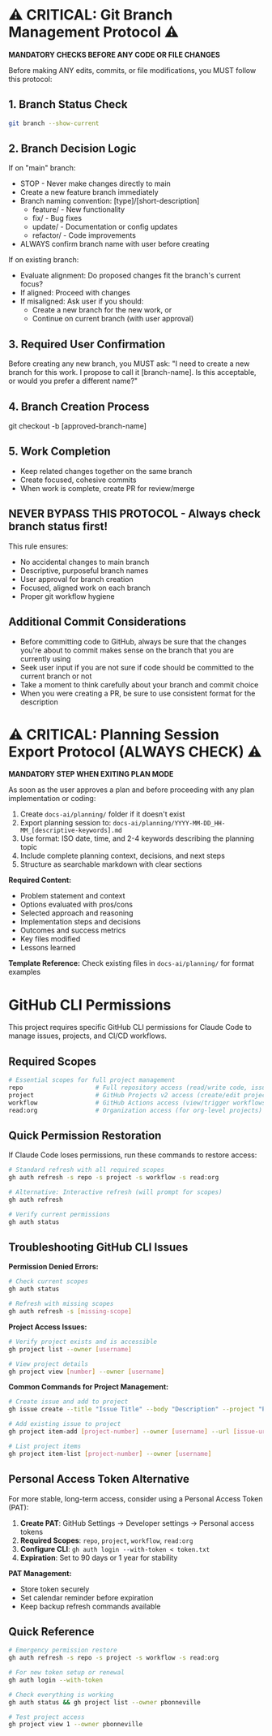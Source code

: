 # ⚠️ CRITICAL: Git Branch Management Protocol ⚠️

  **MANDATORY CHECKS BEFORE ANY CODE OR FILE CHANGES**

  Before making ANY edits, commits, or file modifications, you MUST follow this protocol:

  ## 1. Branch Status Check
  ```bash
  git branch --show-current
  ```

  ## 2. Branch Decision Logic

  If on "main" branch:

  - STOP - Never make changes directly to main
  - Create a new feature branch immediately
  - Branch naming convention: [type]/[short-description]
    - feature/ - New functionality
    - fix/ - Bug fixes
    - update/ - Documentation or config updates
    - refactor/ - Code improvements
  - ALWAYS confirm branch name with user before creating

  If on existing branch:

  - Evaluate alignment: Do proposed changes fit the branch's current focus?
  - If aligned: Proceed with changes
  - If misaligned: Ask user if you should:
    - Create a new branch for the new work, or
    - Continue on current branch (with user approval)

  ## 3. Required User Confirmation

  Before creating any new branch, you MUST ask:
  "I need to create a new branch for this work. I propose to call it [branch-name]. Is this 
  acceptable, or would you prefer a different name?"

  ## 4. Branch Creation Process

  git checkout -b [approved-branch-name]

  ## 5. Work Completion

  - Keep related changes together on the same branch
  - Create focused, cohesive commits
  - When work is complete, create PR for review/merge

  ## NEVER BYPASS THIS PROTOCOL - Always check branch status first!

  This rule ensures:
  - No accidental changes to main branch
  - Descriptive, purposeful branch names
  - User approval for branch creation
  - Focused, aligned work on each branch
  - Proper git workflow hygiene
  
  ## Additional Commit Considerations

  - Before committing code to GitHub, always be sure that the changes you're about to commit makes sense on the branch that you are currently using
  - Seek user input if you are not sure if code should be committed to the current branch or not
  - Take a moment to think carefully about your branch and commit choice
  - When you were creating a PR, be sure to use consistent format for the description

# ⚠️ CRITICAL: Planning Session Export Protocol (ALWAYS CHECK) ⚠️

**MANDATORY STEP WHEN EXITING PLAN MODE**

As soon as the user approves a plan and before proceeding with any plan implementation or coding:
1. Create `docs-ai/planning/` folder if it doesn't exist
2. Export planning session to: `docs-ai/planning/YYYY-MM-DD_HH-MM_[descriptive-keywords].md`
3. Use format: ISO date, time, and 2-4 keywords describing the planning topic
4. Include complete planning context, decisions, and next steps
5. Structure as searchable markdown with clear sections

**Required Content:**
- Problem statement and context
- Options evaluated with pros/cons
- Selected approach and reasoning
- Implementation steps and decisions
- Outcomes and success metrics
- Key files modified
- Lessons learned

**Template Reference:** Check existing files in `docs-ai/planning/` for format examples

# GitHub CLI Permissions

This project requires specific GitHub CLI permissions for Claude Code to manage issues, projects, and CI/CD workflows.

## Required Scopes
```bash
# Essential scopes for full project management
repo                    # Full repository access (read/write code, issues, PRs)
project                 # GitHub Projects v2 access (create/edit project items)
workflow                # GitHub Actions access (view/trigger workflows)
read:org                # Organization access (for org-level projects)
```

## Quick Permission Restoration
If Claude Code loses permissions, run these commands to restore access:

```bash
# Standard refresh with all required scopes
gh auth refresh -s repo -s project -s workflow -s read:org

# Alternative: Interactive refresh (will prompt for scopes)
gh auth refresh

# Verify current permissions
gh auth status
```

## Troubleshooting GitHub CLI Issues

**Permission Denied Errors:**
```bash
# Check current scopes
gh auth status

# Refresh with missing scopes
gh auth refresh -s [missing-scope]
```

**Project Access Issues:**
```bash
# Verify project exists and is accessible
gh project list --owner [username]

# View project details
gh project view [number] --owner [username]
```

**Common Commands for Project Management:**
```bash
# Create issue and add to project
gh issue create --title "Issue Title" --body "Description" --project "Project Name"

# Add existing issue to project
gh project item-add [project-number] --owner [username] --url [issue-url]

# List project items
gh project item-list [project-number] --owner [username]
```

## Personal Access Token Alternative

For more stable, long-term access, consider using a Personal Access Token (PAT):

1. **Create PAT**: GitHub Settings → Developer settings → Personal access tokens
2. **Required Scopes**: `repo`, `project`, `workflow`, `read:org`
3. **Configure CLI**: `gh auth login --with-token < token.txt`
4. **Expiration**: Set to 90 days or 1 year for stability

**PAT Management:**
- Store token securely
- Set calendar reminder before expiration
- Keep backup refresh commands available

## Quick Reference
```bash
# Emergency permission restore
gh auth refresh -s repo -s project -s workflow -s read:org

# For new token setup or renewal
gh auth login --with-token

# Check everything is working
gh auth status && gh project list --owner pbonneville

# Test project access
gh project view 1 --owner pbonneville
```